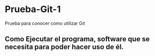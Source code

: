 # Prueba-Git-1
Prueba para conocer como utilizar Git
## Como Ejecutar el programa, software que se necesita para poder hacer uso de él.
